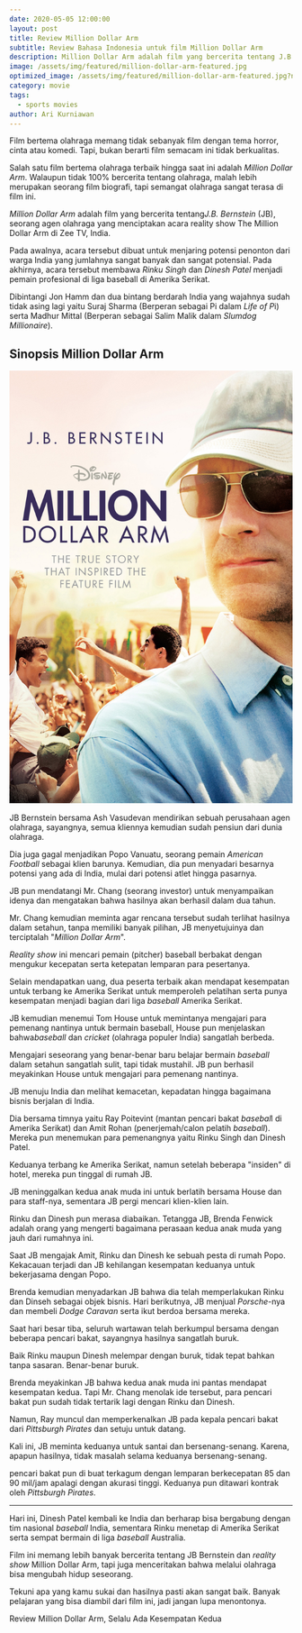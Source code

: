 ```yaml
---
date: 2020-05-05 12:00:00
layout: post
title: Review Million Dollar Arm
subtitle: Review Bahasa Indonesia untuk film Million Dollar Arm
description: Million Dollar Arm adalah film yang bercerita tentang J.B. Bernstein (JB), seorang agen olahraga yang menciptakan acara reality show The Million Dollar.
image: /assets/img/featured/million-dollar-arm-featured.jpg
optimized_image: /assets/img/featured/million-dollar-arm-featured.jpg?nf_resize=fit&w=380&h=200
category: movie
tags:
  - sports movies
author: Ari Kurniawan
---
```


Film bertema olahraga memang tidak sebanyak film dengan tema horror, cinta atau komedi. Tapi, bukan berarti film semacam ini tidak berkualitas.

Salah satu film bertema olahraga terbaik hingga saat ini adalah *Million Dollar Arm*. Walaupun tidak 100% bercerita tentang olahraga, malah lebih merupakan seorang film biografi, tapi semangat olahraga sangat terasa di film ini.

*Million Dollar Arm* adalah film yang bercerita tentang*J.B. Bernstein* (JB), seorang agen olahraga yang menciptakan acara reality show The Million Dollar Arm di Zee TV, India.

Pada awalnya, acara tersebut dibuat untuk menjaring potensi penonton dari warga India yang jumlahnya sangat banyak dan sangat potensial. Pada akhirnya, acara tersebut membawa *Rinku Singh* dan *Dinesh Patel* menjadi pemain profesional di liga baseball di Amerika Serikat.

Dibintangi Jon Hamm dan dua bintang berdarah India yang wajahnya sudah tidak asing lagi yaitu Suraj Sharma (Berperan sebagai Pi dalam *Life of P*i) serta Madhur Mittal (Berperan sebagai Salim Malik dalam *Slumdog Millionaire*).

## Sinopsis Million Dollar Arm

![Million Dollar Arm Poster](/assets/img/uploads/million-dollar-arm-poster.jpg)

JB Bernstein bersama Ash Vasudevan mendirikan sebuah perusahaan agen olahraga, sayangnya, semua kliennya kemudian sudah pensiun dari dunia olahraga.

Dia juga gagal menjadikan Popo Vanuatu, seorang pemain *American Football* sebagai klien barunya. Kemudian, dia pun menyadari besarnya potensi yang ada di India, mulai dari potensi atlet hingga pasarnya.

JB pun mendatangi Mr. Chang (seorang investor) untuk menyampaikan idenya dan mengatakan bahwa hasilnya akan berhasil dalam dua tahun.

Mr. Chang kemudian meminta agar rencana tersebut sudah terlihat hasilnya dalam setahun, tanpa memiliki banyak pilihan, JB menyetujuinya dan terciptalah "*Million Dollar Arm*".

*Reality show* ini mencari pemain (pitcher) baseball berbakat dengan mengukur kecepatan serta ketepatan lemparan para pesertanya.

Selain mendapatkan uang, dua peserta terbaik akan mendapat kesempatan untuk terbang ke Amerika Serikat untuk memperoleh pelatihan serta punya kesempatan menjadi bagian dari liga *baseball* Amerika Serikat.

JB kemudian menemui Tom House untuk memintanya mengajari para pemenang nantinya untuk bermain baseball, House pun menjelaskan bahwa*baseball* dan *cricket* (olahraga populer India) sangatlah berbeda.

Mengajari seseorang yang benar-benar baru belajar bermain *baseball* dalam setahun sangatlah sulit, tapi tidak mustahil. JB pun berhasil meyakinkan House untuk mengajari para pemenang nantinya.

JB menuju India dan melihat kemacetan, kepadatan hingga bagaimana bisnis berjalan di India.

Dia bersama timnya yaitu Ray Poitevint (mantan pencari bakat *basebal*l di Amerika Serikat) dan Amit Rohan (penerjemah/calon pelatih *baseball*). Mereka pun menemukan para pemenangnya yaitu Rinku Singh dan Dinesh Patel.

Keduanya terbang ke Amerika Serikat, namun setelah beberapa "insiden" di hotel, mereka pun tinggal di rumah JB.

JB meninggalkan kedua anak muda ini untuk berlatih bersama House dan para staff-nya, sementara JB pergi mencari klien-klien lain.

Rinku dan Dinesh pun merasa diabaikan. Tetangga JB, Brenda Fenwick adalah orang yang mengerti bagaimana perasaan kedua anak muda yang jauh dari rumahnya ini.

Saat JB mengajak Amit, Rinku dan Dinesh ke sebuah pesta di rumah Popo. Kekacauan terjadi dan JB kehilangan kesempatan keduanya untuk bekerjasama dengan Popo.

Brenda kemudian menyadarkan JB bahwa dia telah memperlakukan Rinku dan Dinseh sebagai objek bisnis. Hari berikutnya, JB menjual *Porsche*-nya dan membeli *Dodge Caravan* serta ikut berdoa bersama mereka.

Saat hari besar tiba, seluruh wartawan telah berkumpul bersama dengan beberapa pencari bakat, sayangnya hasilnya sangatlah buruk.

Baik Rinku maupun Dinesh melempar dengan buruk, tidak tepat bahkan tanpa sasaran. Benar-benar buruk.

Brenda meyakinkan JB bahwa kedua anak muda ini pantas mendapat kesempatan kedua. Tapi Mr. Chang menolak ide tersebut, para pencari bakat pun sudah tidak tertarik lagi dengan Rinku dan Dinesh.

Namun, Ray muncul dan memperkenalkan JB pada kepala pencari bakat dari *Pittsburgh Pirates* dan setuju untuk datang.

Kali ini, JB meminta keduanya untuk santai dan bersenang-senang. Karena, apapun hasilnya, tidak masalah selama keduanya bersenang-senang.

pencari bakat pun di buat terkagum dengan lemparan berkecepatan 85 dan 90 mil/jam apalagi dengan akurasi tinggi. Keduanya pun ditawari kontrak oleh *Pittsburgh Pirates*.

---

Hari ini, Dinesh Patel kembali ke India dan berharap bisa bergabung dengan tim nasional *baseball* India, sementara Rinku menetap di Amerika Serikat serta sempat bermain di liga *baseball* Australia.

Film ini memang lebih banyak bercerita tentang JB Bernstein dan *reality show* Million Dollar Arm, tapi juga menceritakan bahwa melalui olahraga bisa mengubah hidup seseorang.

Tekuni apa yang kamu sukai dan hasilnya pasti akan sangat baik. Banyak pelajaran yang bisa diambil dari film ini, jadi jangan lupa menontonya.

Review Million Dollar Arm, Selalu Ada Kesempatan Kedua

